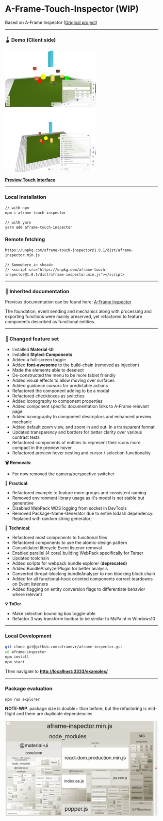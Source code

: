 # A-Frame-Touch-Inspector (WIP)
 Based on A-Frame Inspector ([Original project](https://github.com/aframevr/aframe-inspector))

---
### 🪀 Demo (Client side)

<p>
  <img width="300" src="/images/configuration.png" alt="Configuration menu">
  <img width="300" src="/images/scenegraph.png" alt="Scene-graph">
</p>

**[Preview Touch Interface](https://rand0mc0d3r.github.io/aframe-touch-inspector/examples/)**

---

### Local Installation

```
// with npm
npm i aframe-touch-inspector

// with yarn
yarn add aframe-touch-inspector
```

### Remote fetching

```
https://unpkg.com/aframe-touch-inspector@1.0.1/dist/aframe-inspector.min.js

// Somewhere in <head>
// <script src="https://unpkg.com/aframe-touch-inspector@1.0.1/dist/aframe-inspector.min.js"></script>
```

---

### 📝 Inherited documentation

Previous documentation can be found here: [A-Frame Inspector](https://github.com/aframevr/aframe-inspector/blob/master/README.md)

The foundation, event sending and mechanics along with processing and exporting functions were mainly preserved, yet refactored to feature components described as functional entities.

---

### 🔨 Changed feature set

- Installed **Material-UI**
- Installed **Styled-Components**
- Added a full-screen toggle
- Added **font-awesome** to the build-chain (removed as injection)
- Made the elements able to deselect
- De-constructed the menu to be more tablet friendly
- Added visual effects to allow moving over surfaces
- Added guidance cursors for predictable actions
- Refactored the component adding to be a modal
- Refactored checkboxes as switches
- Added iconography to component properties
- Added component specific documentation links to A-Frame relevant page
- Added iconography to component descriptors and enhanced preview mechanic
- Added default zoom view, and zoom in and out. In a transparent format
- Updated transparency and borders for better clarity over various contrast tests
- Refactored components of entities to represent their icons more compact in the preview hover
- Refactored preview hover nesting and cursor / selection functionality

**🗑️ Removals:**
- For now removed the camera/perspective switcher

**🔧 Practical:**
- Refactored example to feature more groups and consistent naming
- Removed environment library usage as it's model is not stable but generative
- Disabled WebPack WDS logging from socket in DevTools
- Removed Package-Name-Generator due to entire lodash dependency. Replaced with random string generator;

**📐 Technical:**
- Refactored most components to functional files
- Refactored components to use the atomic-design pattern
- Consolidated lifecycle Event listener removal
- Enabled parallel (4 core) building WebPack specifically for Terser
- Updated toolchain
- Added scripts for webpack bundle explorer (**deprecated**)
- Added BundleAnalyzerPlugin for better analysis
- Converted thread-blocking bundleAnalyzer to non blocking block chain
- Added for all functional-hook oriented components correct teardowns on Event listeners
- Added flagging on entity conversion flags to differentiate behavior where relevant

**💡 ToDo:**
- Make selection bounding box toggle-able
- Refactor 3 way transform toolbar to be similar to MsPaint in Windows10

---

### Local Development

```bash
git clone git@github.com:aframevr/aframe-inspector.git
cd aframe-inspector
npm install
npm start
```

Then navigate to __[http://localhost:3333/examples/](http://localhost:3333/examples/)__

[travis-image]: https://img.shields.io/travis/aframevr/aframe-inspector.svg?style=flat-square
[travis-url]: https://travis-ci.org/aframevr/aframe-inspector

---

### Package evaluation

```
npm run explorer
```

**NOTE-WIP**: package size is double+ than before, but the refactoring is mid-flight and there are duplicate dependencies

![Explorer stats](/images/explorer.png)
